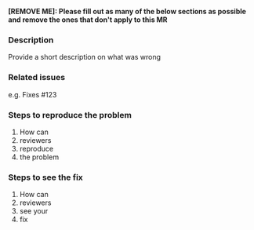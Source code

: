 **[REMOVE ME]: Please fill out as many of the below sections as possible and remove the ones that don't apply to this MR**

### Description
Provide a short description on what was wrong

### Related issues
e.g. Fixes #123

### Steps to reproduce the problem
1. How can
1. reviewers
1. reproduce
1. the problem

### Steps to see the fix
1. How can
1. reviewers
1. see your
1. fix
